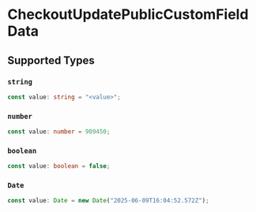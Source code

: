 # CheckoutUpdatePublicCustomFieldData


## Supported Types

### `string`

```typescript
const value: string = "<value>";
```

### `number`

```typescript
const value: number = 909450;
```

### `boolean`

```typescript
const value: boolean = false;
```

### `Date`

```typescript
const value: Date = new Date("2025-06-09T16:04:52.572Z");
```

